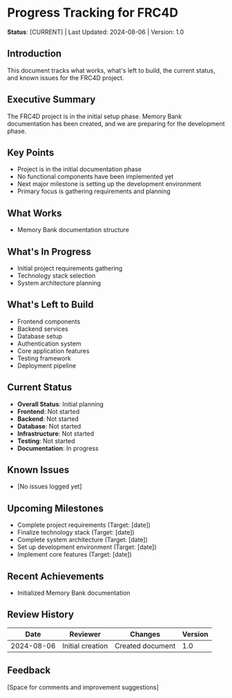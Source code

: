 # Progress Tracking for FRC4D

**Status**: [CURRENT] | Last Updated: 2024-08-06 | Version: 1.0

## Introduction
This document tracks what works, what's left to build, the current status, and known issues for the FRC4D project.

## Executive Summary
The FRC4D project is in the initial setup phase. Memory Bank documentation has been created, and we are preparing for the development phase.

## Key Points
- Project is in the initial documentation phase
- No functional components have been implemented yet
- Next major milestone is setting up the development environment
- Primary focus is gathering requirements and planning

## What Works
- Memory Bank documentation structure

## What's In Progress
- Initial project requirements gathering
- Technology stack selection
- System architecture planning

## What's Left to Build
- Frontend components
- Backend services
- Database setup
- Authentication system
- Core application features
- Testing framework
- Deployment pipeline

## Current Status
- **Overall Status**: Initial planning
- **Frontend**: Not started
- **Backend**: Not started
- **Database**: Not started
- **Infrastructure**: Not started
- **Testing**: Not started
- **Documentation**: In progress

## Known Issues
- [No issues logged yet]

## Upcoming Milestones
- Complete project requirements (Target: [date])
- Finalize technology stack (Target: [date])
- Complete system architecture (Target: [date])
- Set up development environment (Target: [date])
- Implement core features (Target: [date])

## Recent Achievements
- Initialized Memory Bank documentation

## Review History
| Date | Reviewer | Changes | Version |
|------|----------|---------|---------|
| 2024-08-06 | Initial creation | Created document | 1.0 |

## Feedback
[Space for comments and improvement suggestions]